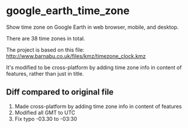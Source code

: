 # google_earth_time_zone
Show time zone on Google Earth in web browser, mobile, and desktop.

There are 38 time zones in total.

The project is based on this file:
http://www.barnabu.co.uk/files/kmz/timezone_clock.kmz

It's modified to be cross-platform by adding time zone info in content of features, rather than just in title.


## Diff compared to original file
1. Made cross-platform by adding time zone info in content of features
2. Modified all GMT to UTC
3. Fix typo -03.30 to -03:30

